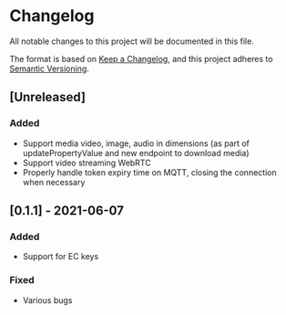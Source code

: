 
# Changelog

All notable changes to this project will be documented in this file.

The format is based on [Keep a Changelog](https://keepachangelog.com/en/1.0.0/), and this project adheres to [Semantic Versioning](https://semver.org/spec/v2.0.0.html).

## [Unreleased]

### Added

- Support media video, image, audio in dimensions (as part of updatePropertyValue and new endpoint to download media)
- Support video streaming WebRTC
- Properly handle token expiry time on MQTT, closing the connection when necessary

## [0.1.1] - 2021-06-07

### Added

- Support for EC keys

### Fixed

- Various bugs
